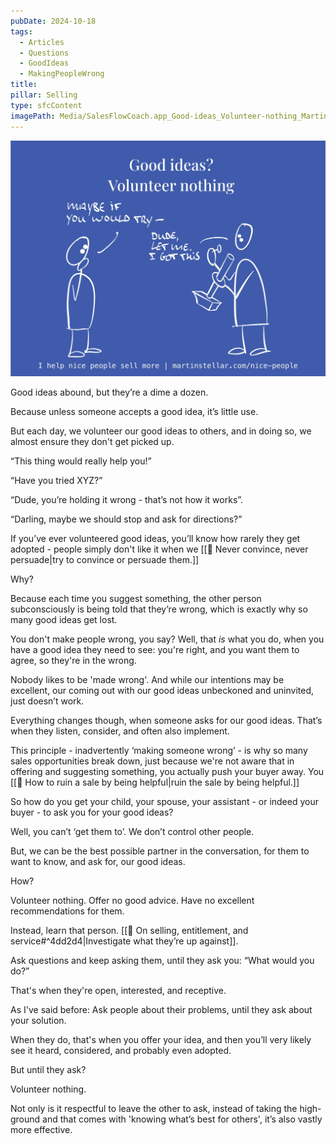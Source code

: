```yaml
---
pubDate: 2024-10-18
tags:
  - Articles
  - Questions
  - GoodIdeas
  - MakingPeopleWrong
title: 
pillar: Selling
type: sfcContent
imagePath: Media/SalesFlowCoach.app_Good-ideas_Volunteer-nothing_MartinStellar.jpeg
---
```

![](Media/SalesFlowCoach.app_Good-ideas_Volunteer-nothing_MartinStellar.jpeg)



Good ideas abound, but they’re a dime a dozen.

Because unless someone accepts a good idea, it’s little use.

But each day, we volunteer our good ideas to others, and in doing so, we almost ensure they don't get picked up.

“This thing would really help you!”

“Have you tried XYZ?”

“Dude, you’re holding it wrong - that’s not how it works”.

“Darling, maybe we should stop and ask for directions?”

If you’ve ever volunteered good ideas, you’ll know how rarely they get adopted - people simply don't like it when we [[📄 Never convince, never persuade|try to convince or persuade them.]]

Why?

Because each time you suggest something, the other person subconsciously is being told that they’re wrong, which is exactly why so many good ideas get lost.

You don't make people wrong, you say? Well, that *is* what you do, when you have a good idea they need to see: you're right, and you want them to agree, so they're in the wrong.

Nobody likes to be 'made wrong'. And while our intentions may be excellent, our coming out with our good ideas unbeckoned and uninvited, just doesn’t work.

Everything changes though, when someone asks for our good ideas. That’s when they listen, consider, and often also implement.

This principle - inadvertently ‘making someone wrong’ - is why so many sales opportunities break down, just because we're not aware that in offering and suggesting something, you actually push your buyer away. You [[📄 How to ruin a sale by being helpful|ruin the sale by being helpful.]]

So how do you get your child, your spouse, your assistant - or indeed your buyer - to ask you for your good ideas?

Well, you can’t ‘get them to’. We don’t control other people.

But, we can be the best possible partner in the conversation, for them to want to know, and ask for, our good ideas.

How?

Volunteer nothing. Offer no good advice. Have no excellent recommendations for them.

Instead, learn that person. [[📄 On selling, entitlement, and service#^4dd2d4|Investigate what they’re up against]].

Ask questions and keep asking them, until they ask you: “What would you do?”

That's when they're open, interested, and receptive.

As I've said before: Ask people about their problems, until they ask about your solution.

When they do, that's when you offer your idea, and then you’ll very likely see it heard, considered, and probably even adopted.

But until they ask?

Volunteer nothing.

Not only is it respectful to leave the other to ask, instead of taking the high-ground and that comes with 'knowing what’s best for others', it’s also vastly more effective.
